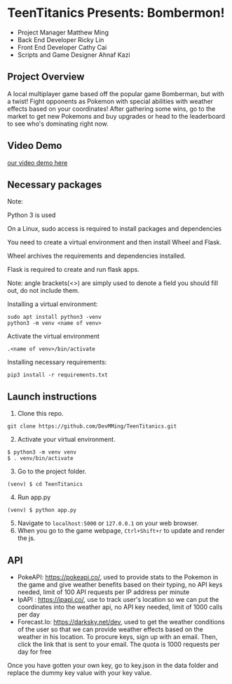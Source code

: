 # TeenTitanics Presents: Bombermon! 
- Project Manager Matthew Ming
- Back End Developer Ricky Lin
- Front End Developer Cathy Cai
- Scripts and Game Designer Ahnaf Kazi

## Project Overview
A local multiplayer game based off the popular game Bomberman, but with a twist! Fight opponents as Pokemon with special abilities with weather effects based on your coordinates! After gathering some wins, go to the market to get new Pokemons and buy upgrades or head to the leaderboard to see who's dominating right now. 

## Video Demo
[our video demo here](https://youtu.be/gmpcIXzbpss)
## Necessary packages
Note:

Python 3 is used

On a Linux, sudo access is required to install packages and dependencies  

You need to create a virtual environment and then install Wheel and Flask.

Wheel archives the requirements and dependencies installed.  

Flask is required to create and run flask apps. 

Note: angle brackets(<>) are simply used to denote a field you should fill out, do not include them.

Installing a virtual environment:

```
sudo apt install python3 -venv
python3 -m venv <name of venv>
```

Activate the virtual environment

```
.<name of venv>/bin/activate
```

Installing necessary requirements:

```
pip3 install -r requirements.txt
```

 
## Launch instructions
1. Clone this repo.
```
git clone https://github.com/DevMMing/TeenTitanics.git
```
2. Activate your virtual environment.
```
$ python3 -m venv venv
$ . venv/bin/activate
```
3. Go to the project folder.
```
(venv) $ cd TeenTitanics
```
4. Run app.py
```
(venv) $ python app.py
```
5. Navigate to ```localhost:5000``` or ```127.0.0.1``` on your web browser.
6. When you go to the game webpage, ```Ctrl+Shift+r``` to update and render the js.

## API
- PokeAPI: https://pokeapi.co/, used to provide stats to the Pokemon in the game and give weather benefits based on their typing, no API keys needed, limit of 100 API requests per IP address per minute 
- IpAPI : https://ipapi.co/, use to track user's location so we can put the coordinates into the weather api, no API key needed, limit of 1000 calls per day 
- Forecast.Io: https://darksky.net/dev, used to get the weather conditions of the user so that we can provide weather effects based on the weather in his location. To procure keys, sign up with an email. Then, click the link that is sent to your email. The quota is 1000 requests per day for free

Once you have gotten your own key, go to key.json in the data folder and replace the dummy key value with your key value. 
